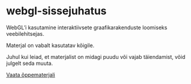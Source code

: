 # webgl-sissejuhatus
WebGL’i kasutamine interaktiivsete graafikarakenduste loomiseks veebilehitsejas.

Materjal on vabalt kasutatav kõigile.

Juhul kui leiad, et materjalist on midagi puudu või vajab täiendamist, võid julgelt seda muuta.

[Vaata õppematerjali](../../wiki)
